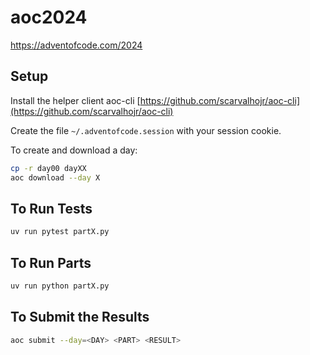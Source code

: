 # aoc2024

https://adventofcode.com/2024

## Setup

Install the helper client aoc-cli [https://github.com/scarvalhojr/aoc-cli](https://github.com/scarvalhojr/aoc-cli)

Create the file `~/.adventofcode.session` with your session cookie.

To create and download a day:

```bash
cp -r day00 dayXX
aoc download --day X
```

## To Run Tests

```bash
uv run pytest partX.py
```

## To Run Parts

```bash
uv run python partX.py
```

## To Submit the Results

```bash
aoc submit --day=<DAY> <PART> <RESULT>
```
